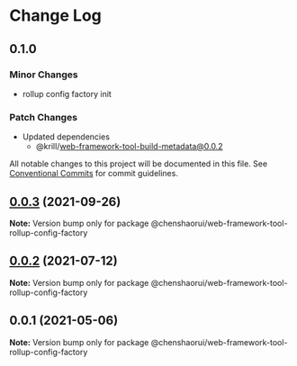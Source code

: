 # Change Log

## 0.1.0

### Minor Changes

- rollup config factory init

### Patch Changes

- Updated dependencies
  - @krill/web-framework-tool-build-metadata@0.0.2

All notable changes to this project will be documented in this file.
See [Conventional Commits](https://conventionalcommits.org) for commit guidelines.

## [0.0.3](https://github.com/chenshaorui/web-framework/compare/@chenshaorui/web-framework-tool-rollup-config-factory@0.0.2...@chenshaorui/web-framework-tool-rollup-config-factory@0.0.3) (2021-09-26)

**Note:** Version bump only for package @chenshaorui/web-framework-tool-rollup-config-factory

## [0.0.2](https://github.com/chenshaorui/web-framework/compare/@chenshaorui/web-framework-tool-rollup-config-factory@0.0.1...@chenshaorui/web-framework-tool-rollup-config-factory@0.0.2) (2021-07-12)

**Note:** Version bump only for package @chenshaorui/web-framework-tool-rollup-config-factory

## 0.0.1 (2021-05-06)

**Note:** Version bump only for package @chenshaorui/web-framework-tool-rollup-config-factory
